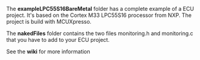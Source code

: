 The **exampleLPC55S16BareMetal** folder has a complete example of a ECU project. It's based on the Cortex M33 LPC55S16 processor from NXP. The project is build with MCUXpresso.

The **nakedFiles** folder contains the two files monitoring.h and monitoring.c that you have to add to your ECU project.

See the **wiki** for more information
